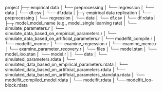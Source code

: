 project
├─┬ empirical data 
│ └── preprocessing
│ └── regression
│ └── data
│      └── df.csv
│      └── df.rdata
|
├─┬ empirical data replication
│ └── preprocessing
│ └── regression
│ └── data
│      └── df.csv
│      └── df.rdata
|
├─┬ model_model_name (e.g., model_single learning rate)
│ └── simulate_parameters.r
│ └── simulate_data_based_on_empirical_parameters.r
│ └── simulate_data_based_on_artificial_parameters.r
│ └── modelfit_compile.r
│ └── modelfit_mcmc.r
│ └── examine_regression.r
│ └── examine_mcmc.r
│ └── examine_parameter_recovery.r
│ └── files
│      └── model.stan
│      └── model_loo.stan
│      └── model.r
|
│ └── data
│      └── simulated_parameters.rdata
│      └── simulated_data_based_on_empirical_parameters.rdata
│      └── simulated_data_based_on_artificial_parameters.rdata
│      └── simulated_data_based_on_artificial_parameters_standata.rdata
│      └── modelfit_compiled_model.rdata
│      └── modelfit.rdata
│      └── modelfit_loo-block.rdata





